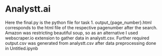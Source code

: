 # Analystt.ai


Here the final.py is the python file for task 1. 
output_{page_number}.html corresponds to the html file of the respective pagenumber after the search.
Amazon was restricting beautiful soup, so as an alternative I used webscraper.io extension to gather data in analystt.csv.
Further required output.csv was generated from analystt.csv after data preprocessing done in Untitled.ipynb

